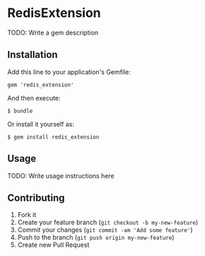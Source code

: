 # RedisExtension

TODO: Write a gem description

## Installation

Add this line to your application's Gemfile:

    gem 'redis_extension'

And then execute:

    $ bundle

Or install it yourself as:

    $ gem install redis_extension

## Usage

TODO: Write usage instructions here

## Contributing

1. Fork it
2. Create your feature branch (`git checkout -b my-new-feature`)
3. Commit your changes (`git commit -am 'Add some feature'`)
4. Push to the branch (`git push origin my-new-feature`)
5. Create new Pull Request
